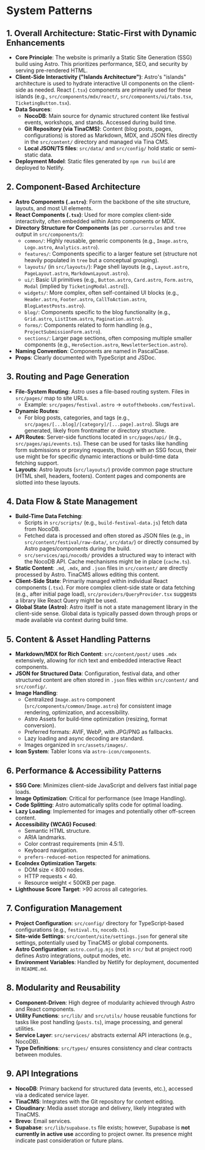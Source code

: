 # System Patterns

<!-- System architecture. Key technical decisions. Design patterns in use. Component relationships. -->

## 1. Overall Architecture: Static-First with Dynamic Enhancements
- **Core Principle**: The website is primarily a Static Site Generation (SSG) build using Astro. This prioritizes performance, SEO, and security by serving pre-rendered HTML.
- **Client-Side Interactivity ("Islands Architecture")**: Astro's "islands" architecture is used to hydrate interactive UI components on the client-side as needed. React (`.tsx`) components are primarily used for these islands (e.g., `src/components/mdx/react/`, `src/components/ui/tabs.tsx`, `TicketingButton.tsx`).
- **Data Sources**:
    - **NocoDB**: Main source for dynamic structured content like festival events, workshops, and stands. Accessed during build time.
    - **Git Repository (via TinaCMS)**: Content (blog posts, pages, configurations) is stored as Markdown, MDX, and JSON files directly in the `src/content/` directory and managed via Tina CMS.
    - **Local JSON/TS files**: `src/data/` and `src/config/` hold static or semi-static data.
- **Deployment Model**: Static files generated by `npm run build` are deployed to Netlify.

## 2. Component-Based Architecture
- **Astro Components (`.astro`)**: Form the backbone of the site structure, layouts, and most UI elements.
- **React Components (`.tsx`)**: Used for more complex client-side interactivity, often embedded within Astro components or MDX.
- **Directory Structure for Components** (as per `.cursorrules` and `tree` output in `src/components/`):
    - `common/`: Highly reusable, generic components (e.g., `Image.astro`, `Logo.astro`, `Analytics.astro`).
    - `features/`: Components specific to a larger feature set (structure not heavily populated in `tree` but a conceptual grouping).
    - `layouts/` (in `src/layouts/`): Page shell layouts (e.g., `Layout.astro`, `PageLayout.astro`, `MarkdownLayout.astro`).
    - `ui/`: Basic UI primitives (e.g., `Button.astro`, `Card.astro`, `Form.astro`, `Modal` (implied by `TicketingModal.astro`)).
    - `widgets/`: More complex, often self-contained UI blocks (e.g., `Header.astro`, `Footer.astro`, `CallToAction.astro`, `BlogLatestPosts.astro`).
    - `blog/`: Components specific to the blog functionality (e.g., `Grid.astro`, `ListItem.astro`, `Pagination.astro`).
    - `forms/`: Components related to form handling (e.g., `ProjectSubmissionForm.astro`).
    - `sections/`: Larger page sections, often composing multiple smaller components (e.g., `HeroSection.astro`, `NewsletterSection.astro`).
- **Naming Convention**: Components are named in PascalCase.
- **Props**: Clearly documented with TypeScript and JSDoc.

## 3. Routing and Page Generation
- **File-System Routing**: Astro uses a file-based routing system. Files in `src/pages/` map to site URLs.
    - Example: `src/pages/festival.astro` -> `outofthebooks.com/festival`.
- **Dynamic Routes**:
    - For blog posts, categories, and tags (e.g., `src/pages/[...blog]/[category]/[...page].astro`). Slugs are generated, likely from frontmatter or directory structure.
- **API Routes**: Server-side functions located in `src/pages/api/` (e.g., `src/pages/api/events.ts`). These can be used for tasks like handling form submissions or proxying requests, though with an SSG focus, their use might be for specific dynamic interactions or build-time data fetching support.
- **Layouts**: Astro layouts (`src/layouts/`) provide common page structure (HTML shell, headers, footers). Content pages and components are slotted into these layouts.

## 4. Data Flow & State Management
- **Build-Time Data Fetching**:
    - Scripts in `src/scripts/` (e.g., `build-festival-data.js`) fetch data from NocoDB.
    - Fetched data is processed and often stored as JSON files (e.g., in `src/content/festival/raw-data/`, `src/data/`) or directly consumed by Astro pages/components during the build.
    - `src/services/api/nocodb/` provides a structured way to interact with the NocoDB API. Cache mechanisms might be in place (`cache.ts`).
- **Static Content**: `.md`, `.mdx`, and `.json` files in `src/content/` are directly processed by Astro. TinaCMS allows editing this content.
- **Client-Side State**: Primarily managed within individual React components (`.tsx`). For more complex client-side state or data fetching (e.g., after initial page load), `src/providers/QueryProvider.tsx` suggests a library like React Query might be used.
- **Global State (Astro)**: Astro itself is not a state management library in the client-side sense. Global data is typically passed down through props or made available via context during build time.

## 5. Content & Asset Handling Patterns
- **Markdown/MDX for Rich Content**: `src/content/post/` uses `.mdx` extensively, allowing for rich text and embedded interactive React components.
- **JSON for Structured Data**: Configuration, festival data, and other structured content are often stored in `.json` files within `src/content/` and `src/config/`.
- **Image Handling**:
    - Centralized `Image.astro` component (`src/components/common/Image.astro`) for consistent image rendering, optimization, and accessibility.
    - Astro Assets for build-time optimization (resizing, format conversion).
    - Preferred formats: AVIF, WebP, with JPG/PNG as fallbacks.
    - Lazy loading and async decoding are standard.
    - Images organized in `src/assets/images/`.
- **Icon System**: Tabler Icons via `astro-icon/components`.

## 6. Performance & Accessibility Patterns
- **SSG Core**: Minimizes client-side JavaScript and delivers fast initial page loads.
- **Image Optimization**: Critical for performance (see Image Handling).
- **Code Splitting**: Astro automatically splits code for optimal loading.
- **Lazy Loading**: Implemented for images and potentially other off-screen content.
- **Accessibility (WCAG) Focused**:
    - Semantic HTML structure.
    - ARIA landmarks.
    - Color contrast requirements (min 4.5:1).
    - Keyboard navigation.
    - `prefers-reduced-motion` respected for animations.
- **EcoIndex Optimization Targets**:
    - DOM size < 800 nodes.
    - HTTP requests < 40.
    - Resource weight < 500KB per page.
- **Lighthouse Score Target**: >90 across all categories.

## 7. Configuration Management
- **Project Configuration**: `src/config/` directory for TypeScript-based configurations (e.g., `festival.ts`, `nocodb.ts`).
- **Site-wide Settings**: `src/content/site/settings.json` for general site settings, potentially used by TinaCMS or global components.
- **Astro Configuration**: `astro.config.mjs` (not in `src/` but at project root) defines Astro integrations, output modes, etc.
- **Environment Variables**: Handled by Netlify for deployment, documented in `README.md`.

## 8. Modularity and Reusability
- **Component-Driven**: High degree of modularity achieved through Astro and React components.
- **Utility Functions**: `src/lib/` and `src/utils/` house reusable functions for tasks like post handling (`posts.ts`), image processing, and general utilities.
- **Service Layer**: `src/services/` abstracts external API interactions (e.g., NocoDB).
- **Type Definitions**: `src/types/` ensures consistency and clear contracts between modules.

## 9. API Integrations
- **NocoDB**: Primary backend for structured data (events, etc.), accessed via a dedicated service layer.
- **TinaCMS**: Integrates with the Git repository for content editing.
- **Cloudinary**: Media asset storage and delivery, likely integrated with TinaCMS.
- **Brevo**: Email services.
- **Supabase**: `src/lib/supabase.ts` file exists; however, Supabase is **not currently in active use** according to project owner. Its presence might indicate past consideration or future plans. 